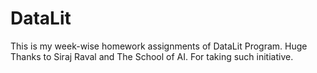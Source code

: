 # DataLit
This is my week-wise homework assignments of DataLit Program. Huge Thanks to Siraj Raval and The School of AI. For taking such initiative.
